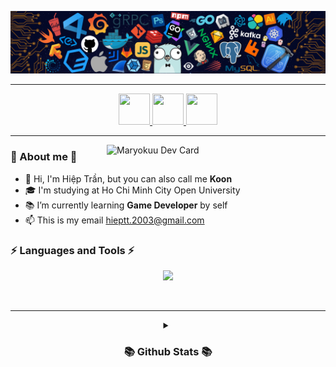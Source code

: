 <!-- Header -->
<p align="center"><a href="##"><img src="https://raw.githubusercontent.com/KevinPatel04/KevinPatel04/master/header.png" /></a></p>



---



<!-- Contact -->
<p align="center">
	<a href="https://www.linkedin.com/in/tranthiep2912003/">
		<img
		src="https://i.imgur.com/9YcFzKc.png"
		height="50"
		width="50" />
	</a>
	<a href="https://www.facebook.com/t.theip2901/">
		<img
		src="https://i.imgur.com/8TclXou.png"
		height="50"
		width="50" />
	</a>
	<a href="https://twitter.com/t_theip2901/">
		<img src="https://i.imgur.com/ZEjdzhy.png"
		height="50"
		width="50" />
	</a>
</p>



---



<!-- Dev Card -->
<a href="https://app.daily.dev/Maryokuu">
	<img
	align="right"
	src="https://github.com/Maryokuu/Maryokuu/blob/main/devcard.svg"
	width="350"
	alt="Maryokuu Dev Card" />
</a>



<!-- Description -->
### 🔰 About me 🔰
- 👋 Hi, I'm Hiệp Trần, but you can also call me **Koon**
- 🎓 I'm studying at Ho Chi Minh City Open University
- 📚 I’m currently learning **Game Developer** by self
- 📫 This is my email [hieptt.2003@gmail.com](mailto:hieptt.2003@gmail.com)



<!-- Technologies -->
### ⚡ Languages and Tools ⚡
<p align="center">
  <a href="https://skillicons.dev">
    <img src="https://skillicons.dev/icons?i=c,cpp,cs,dotnet,java,py,mysql,php,html,css,js,jquery,react,sass,ts,regex,unreal,unity,idea,eclipse,visualstudio,vscode,git,github,githubactions,gitlab,netlify,replit,heroku,firebase,stackoverflow,linux&perline=8&theme=dark" />
  </a>
</p>



<br />



---



<!-- Github Stats -->
<details align="center"><summary><h3>📚 Github Stats 📚</h3></summary>
	<p align="center">
		<a href="https://github.com/TTHeip2901">
			<img src="https://github-readme-stats-umber-pi-80.vercel.app//api/top-langs/?username=TTHeip2901&layout=compact&hide_border=true&langs_count=10&size_weight=0.5&count_weight=0.5&theme=react" />
		</a>
		<a href="https://wakatime.com/@Maryokuu">
			<img src="https://github-readme-stats-umber-pi-80.vercel.app/api/wakatime?username=Maryokuu&layout=compact&hide_border=true&theme=react" />
		</a>
	</p>
	<p align="center">
		<a href="https://github.com/TTHeip2901">
			<img src="https://github-readme-stats-umber-pi-80.vercel.app//api?username=TTHeip2901&rank_icon=github&show_icons=truee&hide_border=true&custom_title=Maryokuu's%20Github%20Stats&theme=react&card_width=400" />
		</a>
		<a href="https://github.com/TTHeip2901">
			<img src="https://github-readme-streak-stats.herokuapp.com?user=TTHeip2901&theme=react&hide_border=true&card_width=400" />
		</a>
	</p>
	<p align="center">
		<a href="https://github.com/TTHeip2901">
			<img src="https://github-readme-activity-graph-sigma-eight.vercel.app//graph?username=TTHeip2901&custom_title=Koon's%20Contribution%20Graph&theme=react-dark&hide_border=true" />
		</a>
	</p>
</details>




